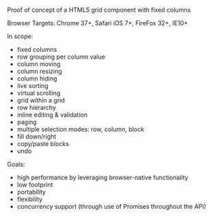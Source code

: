 Proof of concept of a HTML5 grid component with fixed columns

Browser Targets: Chrome 37+, Safari iOS 7+, FireFox 32+, IE10+

In scope:
- fixed columns
- row grouping per column value
- column moving
- column resizing
- column hiding
- live sorting
- virtual scrolling
- grid within a grid
- row hierarchy
- inline editing & validation
- paging
- multiple selection modes: row, column, block
- fill down/right
- copy/paste blocks
- undo

Goals:
- high performance by leveraging browser-native functionality
- low footprint
- portability
- flexibility
- concurrency support (through use of Promises throughout the API)
